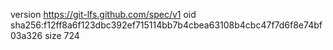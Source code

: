 version https://git-lfs.github.com/spec/v1
oid sha256:f12ff8a6f123dbc392ef715114bb7b4cbea63108b4cbc47f7d6f8e74bf03a326
size 724
